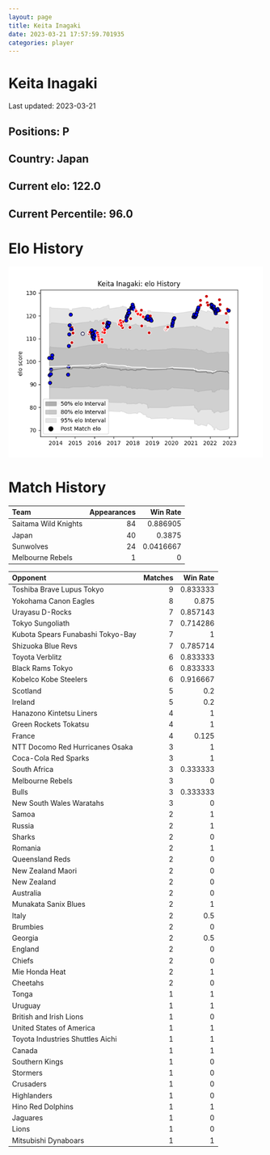 ```yaml
---  
layout: page  
title: Keita Inagaki  
date: 2023-03-21 17:57:59.701935  
categories: player  
---
```

# Keita Inagaki


Last updated: 2023-03-21
## Positions: P

## Country: Japan

## Current elo: 122.0

## Current Percentile: 96.0

# Elo History


![elo history](history_KeitaInagaki.png)
# Match History


| Team                 |   Appearances |   Win Rate |
|:---------------------|--------------:|-----------:|
| Saitama Wild Knights |            84 |  0.886905  |
| Japan                |            40 |  0.3875    |
| Sunwolves            |            24 |  0.0416667 |
| Melbourne Rebels     |             1 |  0         |

| Opponent                          |   Matches |   Win Rate |
|:----------------------------------|----------:|-----------:|
| Toshiba Brave Lupus Tokyo         |         9 |   0.833333 |
| Yokohama Canon Eagles             |         8 |   0.875    |
| Urayasu D-Rocks                   |         7 |   0.857143 |
| Tokyo Sungoliath                  |         7 |   0.714286 |
| Kubota Spears Funabashi Tokyo-Bay |         7 |   1        |
| Shizuoka Blue Revs                |         7 |   0.785714 |
| Toyota Verblitz                   |         6 |   0.833333 |
| Black Rams Tokyo                  |         6 |   0.833333 |
| Kobelco Kobe Steelers             |         6 |   0.916667 |
| Scotland                          |         5 |   0.2      |
| Ireland                           |         5 |   0.2      |
| Hanazono Kintetsu Liners          |         4 |   1        |
| Green Rockets Tokatsu             |         4 |   1        |
| France                            |         4 |   0.125    |
| NTT Docomo Red Hurricanes Osaka   |         3 |   1        |
| Coca-Cola Red Sparks              |         3 |   1        |
| South Africa                      |         3 |   0.333333 |
| Melbourne Rebels                  |         3 |   0        |
| Bulls                             |         3 |   0.333333 |
| New South Wales Waratahs          |         3 |   0        |
| Samoa                             |         2 |   1        |
| Russia                            |         2 |   1        |
| Sharks                            |         2 |   0        |
| Romania                           |         2 |   1        |
| Queensland Reds                   |         2 |   0        |
| New Zealand Maori                 |         2 |   0        |
| New Zealand                       |         2 |   0        |
| Australia                         |         2 |   0        |
| Munakata Sanix Blues              |         2 |   1        |
| Italy                             |         2 |   0.5      |
| Brumbies                          |         2 |   0        |
| Georgia                           |         2 |   0.5      |
| England                           |         2 |   0        |
| Chiefs                            |         2 |   0        |
| Mie Honda Heat                    |         2 |   1        |
| Cheetahs                          |         2 |   0        |
| Tonga                             |         1 |   1        |
| Uruguay                           |         1 |   1        |
| British and Irish Lions           |         1 |   0        |
| United States of America          |         1 |   1        |
| Toyota Industries Shuttles Aichi  |         1 |   1        |
| Canada                            |         1 |   1        |
| Southern Kings                    |         1 |   0        |
| Stormers                          |         1 |   0        |
| Crusaders                         |         1 |   0        |
| Highlanders                       |         1 |   0        |
| Hino Red Dolphins                 |         1 |   1        |
| Jaguares                          |         1 |   0        |
| Lions                             |         1 |   0        |
| Mitsubishi Dynaboars              |         1 |   1        |